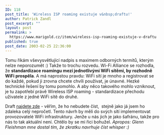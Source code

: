 ```yaml
---
ID: 118
post_title: 'Wireless ISP roaming existuje v&nbsp;draftu!'
author: Patrick Zandl
post_excerpt: ""
layout: post
permalink: >
  https://www.marigold.cz/item/wireless-isp-roaming-existuje-v-draftu
published: true
post_date: 2003-02-25 22:36:00
---
```

<P>Tomu říkám vševysvětlující nadpis s maximem odborných termitů, kterým nelze neporozumět :) Takže to trochu rozvedu. Wi-Fi Alliance se rozhodla, že <STRONG>standardizace roamingu mezi jednotlivými WiFi sítěmi, by rozhodně WiFi prospěla</STRONG>. A má naprostou pravdu: WiFi sítí je mnoho a registrovat se do každé, pokud ji zrovna chcete chvíli používat, je únavné. Hezké technické řešení by tomu pomohlo. A aby něco takového mohlo vzniknout, je tu zapotřebí právě Wireless ISP roaming - standardizace přechodu uživatele z jedné WiFi sítě do druhé. </P>
<P>Draft <A href="http://www.wi-fi.org/OpenSection/ipr.asp" target=_blank>najdete zde</A> - věřím, že ho nebudete číst, &#160;stejně jako já jsem ho zdaleka celý nepročetl. Tento návrh by měli do svých sítí implementovat provozovatelé WiFi infrastruktury. Jenže u nás jich je jako šafránu, takže pro nás to tak aktuální není. Chtělo by se mi řici bohužel. <EM>Apropos: Glenn Fleishman mne dostal tím, že zkratku navrhuje číst whisper :)</EM></P>